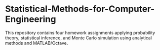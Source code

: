 # Statistical-Methods-for-Computer-Engineering
This repository contains four homework assignments applying probability theory, statistical inference, and Monte Carlo simulation using analytical methods and MATLAB/Octave.
